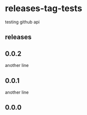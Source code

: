 # releases-tag-tests

testing github api

## releases

0.0.2
---
another line

0.0.1
---
another line

0.0.0
---
